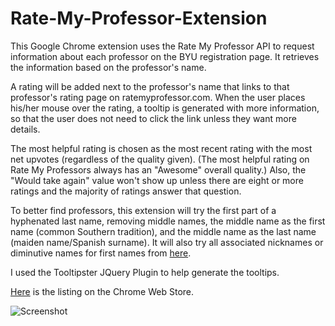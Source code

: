 # Rate-My-Professor-Extension

This Google Chrome extension uses the Rate My Professor API to request information about each professor on the BYU registration page.  It retrieves the information based on the professor's name.

A rating will be added next to the professor's name that links to that professor's rating page on ratemyprofessor.com.  When the user places his/her mouse over the rating, a tooltip is generated with more information, so that the user does not need to click the link unless they want more details.

The most helpful rating is chosen as the most recent rating with the most net upvotes (regardless of the quality given). (The most helpful rating on Rate My Professors always has an "Awesome" overall quality.) Also, the "Would take again" value won't show up unless there are eight or more ratings and the majority of ratings answer that question. 

To better find professors, this extension will try the first part of a hyphenated last name, removing middle names, the middle name as the first name (common Southern tradition), and the middle name as the last name (maiden name/Spanish surname). It will also try all associated nicknames or diminutive names for first names from [here](https://github.com/carltonnorthern/nickname-and-diminutive-names-lookup).

I used the Tooltipster JQuery Plugin to help generate the tooltips.

<a href="https://chrome.google.com/webstore/detail/rate-my-byu-professors/ghokpcnkghnkfofadiajmmhinooijmaf">Here</a> is the listing on the Chrome Web Store.

![Screenshot](Images/ratemyprofimage.jpeg)